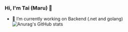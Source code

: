 ### Hi, I'm Tai (Maru) 👋
- 🔭 I’m currently working on Backend (.net and golang)
![Anurag's GitHub stats](https://github-readme-stats.vercel.app/api?username=anuraghazra&count_private=true)
